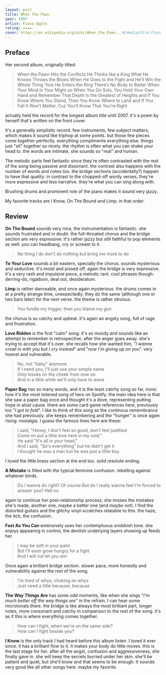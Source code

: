 ```yaml
---
layout: post
title: When The Pawn
year: 1997
artist: Fiona Apple
rating: ★★★★☆
cover: https://en.wikipedia.org/wiki/When_the_Pawn...#/media/File:Fiona_apple_when_the_pawn.jpg
---
```


## Preface
Her second album, originally titled:
> When the Pawn Hits the Conflicts He Thinks like a King What He Knows Throws the Blows When He Goes to the Fight and He’ll Win the Whole Thing ‘fore He Enters the Ring There’s No Body to Batter When Your Mind Is Your Might so When You Go Solo, You Hold Your Own Hand and Remember That Depth Is the Greatest of Heights and If You Know Where You Stand, Then You Know Where to Land and If You Fall It Won’t Matter, Cuz You’ll Know That You’re Right

actually held the record for the longest album title until 2007. it's a poem by herself that's written on the front cover.

It's a generally simplistic record. few instruments, few subject matters, which makes it sound like triphop at some points. but those few pieces come together perfectly. everything compliments everything else. things just "sit" together so nicely. the rhythm is often what you can shake your head to. the words are intimate, she sounds so "real" and human.

The melodic parts feel fantastic since they're often contrasted with the rest of the song being passive and dissonant. the contrast also happens with the number of words and notes too. the bridge sections (accidentally?) happen to have that quality: in contrast to the chopped-off wordy verses, they're more expressive and less narrative. they're what you can sing along with.

Brushing drums and prominent role of the piano makes it sound very jazzy.

My favorite tracks are I Know, On The Bound and Limp; in that order.

## Review
**On The Bound** sounds very nice, the instrumentation is fantastic. she sounds frustrated and in doubt. the full-throated chorus and the bridge section are very expressive. it's rather jazzy but still faithful to pop elements as well. you can headbang, cry or scream to it.
> No thing I do don't do nothing but bring me more to do

**To Your Love** sounds a bit eastern, specially the chorus. sounds mysterious and seductive. it's moist and pissed off. again the bridge is very expressive. it's a very rash and impulsive piece, a melodic rant. cool phrases though: derring-do, rigadoon, deal out, desideratum.

**Limp** is rather danceable, and once again mysterious. the drums comes in at a pretty strange time, unexpectedly. they do the same (although one or two bars later) for the next verse. the theme is rather obvious.
> You fondle my trigger, then you blame my gun

the chorus is so catchy and upbeat. it's again an angsty song, full of rage and frustration.

**Love Ridden** is the first "calm" song. it's so moody and sounds like an attempt to remember in retrospective, after the anger goes away. she's trying to accept that it's over. she recalls how she wanted him, "_I wanna crawl in with you but I cry instead_" and "_now I'm giving up on you_". very hoenst and vulnerable.
> No, not "baby" anymore  
> If I need you, I'll just use your simple name  
> Only kisses on the cheek from now on  
> And in a little while we'll only have to wave

**Paper Bag** has so many words, and it is the least catchy song so far, ironic how it's the most listened song of hers on Spotify. the main idea here is that she saw a paper bag once and thought it's a dove, representing putting hope in alost cause. there are some card game references here, previously too "_I got to fold_". I like to think of this song as the continous remembrance she had previously. she keeps remembering and the "hunger" is once again rising: nostalgia. I guess the famous lines here are these:
>I said, "Honey, I don't feel so good, don't feel justified  
> Come on put a little love here in my void,"  
> He said "It's all in your head,"  
> And I said, "So's everything" but he didn't get it  
> I thought he was a man but he was just a little boy

I loved the little brass section at the end too. solid resolute ending.

**A Mistake** is filled with the typical feminine confusion. rebelling against whatever binds. 
> Do I wanna do right? Of course
> But do I really wanna feel I'm forced to answer you? Hell no

again to continue her post-relationship process, she misses the mistakes she's made, another one, maybe a better one (and _maybe not_). I find the distorted guitars and the glitchy vinyl-scratches relatable to this. the haze, the itch, the confusion.

**Fast As You Can** extensively uses her contemptuous snobbish tone. she enjoys appearing in control, the devilish underlying layers showing up feeds her.
> I may be soft in your palm  
> But I'll soon grow hungry for a fight  
> And I will not let you win

Once again a brilliant bridge section. slower pace, more honestly and vulnerability against the rest of the song.
> I'm tired of whys, choking on whys  
> Just need a little because, because

**The Way Things Are** has some odd moments, like when she sings "_I'm much better off the way things are_" in the refrain. I can hear some microtonals there. the bridge is like always the most brilliant part, longer notes, more consonant and catchy in comparison to the rest of the song. it's as if this is where everything comes together.
> How can I fight, when we're on the same side?  
> How can I fight beside you?

**I Know** is the only track I had heard before this album listen. I loved it ever since. it has a brilliant flow to it. it makes your body do little moves. this is the last stage for her. after all the angst, confusion and aggressiveness, she finally gave in. she will keep the secrets burried under her skin. she'll be patient and quiet, but she'll know and that seems to be enough.
It sounds very good like all other songs here. maybe my favorite.
